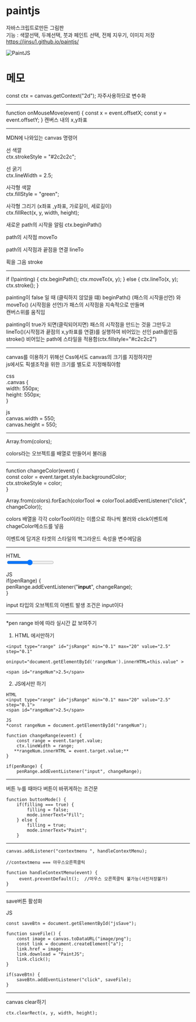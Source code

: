 # paintjs
자바스크립트로만든 그림판\
기능 : 색깔선택, 두께선택, 붓과 페인트 선택, 전체 지우기, 이미지 저장 
https://jinsu1.github.io/paintjs/

![PaintJS](https://user-images.githubusercontent.com/69416518/115513857-80018000-a2be-11eb-9969-f668c86e01a0.JPG)

메모
=====

  const ctx = canvas.getContext("2d");
  자주사용하므로 변수화
***
function onMouseMove(event) {
    const x = event.offsetX;
    const y = event.offsetY;
}
캔버스 내의 x,y좌표
***

MDN에 나와있는 canvas 명령어

선 색깔   
ctx.strokeStyle = "#2c2c2c";   
   
선 굵기   
ctx.lineWidth = 2.5;   
   
사각형 색깔   
ctx.fillStyle = "green";   
   
사각형 그리기 (x좌표 ,y좌표, 가로길이, 세로길이)   
ctx.fillRect(x, y, width, height);   
   
새로운 path의 시작을 알림
ctx.beginPath()    
   
path의 시작점 
moveTo    
   
path의 시작점과 끝점을 연결
lineTo    
     
획을 그음
stroke   
***
  if (!painting) {
        ctx.beginPath();
        ctx.moveTo(x, y);
    } else {
        ctx.lineTo(x, y);
        ctx.stroke();
    }

painting이 false 일 때 (클릭하지 않았을 떄) beginPath() (패스의 시작을선언) 와 moveTo() (시작점을 선언)가 패스의 시작점을 지속적으로 만들며   
캔버스위를 움직임   
   
painting이 true가 되면(클릭되어지면) 패스의 시작점을 만드는 것을 그만두고 lineTo()(시작점과 끝점의 x,y좌표를 연결)를 실행하여 비어있는 선인 path를만듬   
stroke() 비어있는 path에 스타일을 적용함(ctx.fillstyle="#c2c2c2")   
   
***
   
canvas를 이용하기 위해선 Css에서도 canvas의 크기를 지정하지만   
js에서도 픽셀조작을 위한 크기를 별도로 지정해줘야함    
    
css   
.canvas {   
  width: 550px;   
  height: 550px;   
}   
   
js   
canvas.width = 550;   
canvas.height = 550;   
   
***
   
Array.from(colors);   
   
colors라는 오브젝트를 배열로 만들어서 불러옴   
   
***
   
function changeColor(event) {    
   const color = event.target.style.backgroundColor;    
   ctx.strokeStyle = color;    
}    
    
Array.from(colors).forEach(colorTool => colorTool.addEventListener("click", changeColor));    
     
colors 배열을 각각 colorTool이라는 이름으로 하나씩 불러와 click이벤트에 chageColor메소드를 넣음    
    
이벤트에 담겨온 타겟의 스타일의 백그라운드 속성을 변수에담음    
    
***
HTML    
 <input type="range" id="jsRange" min="0.1" max="5" value="2.5" step="0.1">    
    
JS    
if(penRange) {    
    penRange.addEventListener("**input**", changeRange);    
}
     
input 타입의 오브젝트의 이벤트 발생 조건은 input이다    

***

*pen range 바에 따라 실시간 값 보여주기 

1. HTML 에서만하기
```
<input type="range" id="jsRange" min="0.1" max="20" value="2.5" step="0.1" 
	      oninput="document.getElementById('rangeNum').innerHTML=this.value" >

<span id="rangeNum">2.5</span>
```
2. JS에서만 하기 
```
HTML
<input type="range" id="jsRange" min="0.1" max="20" value="2.5" step="0.1">
<span id="rangeNum">2.5</span>

JS 
*const rangeNum = document.getElementById("rangeNum");

function changeRange(event) {
    const range = event.target.value;
    ctx.lineWidth = range;
   **rangeNum.innerHTML = event.target.value;**
}

if(penRange) {
    penRange.addEventListener("input", changeRange);
```



***
버튼 누를 때마다 버튼이 바뀌게하는 조건문   
```
function buttonMode() {
    if(filling === true) {
        filling = false;
        mode.innerText="Fill";
    } else {
        filling = true;
        mode.innerText="Paint";      
    }
```


***
```
canvas.addListener("contextmenu ", handleContextMenu);

//contextmenu === 마우스오른쪽클릭 

function handleContextMenu(event) {
     event.preventDefault();  //마우스 오른쪽클릭 불가능(사진저장불가)
}

```

***
save버튼 활성화

JS   
```
const saveBtn = document.getElementById("jsSave");

function saveFile() {
    const image = canvas.toDataURL("image/png");
    const link = document.createElement("a");
    link.href = image;
    link.download = "PaintJS";
    link.click();
}

if(saveBtn) {
    saveBtn.addEventListener("click", saveFile);
}
```
***
canvas clear하기
```
ctx.clearRect(x, y, width, height);
```
